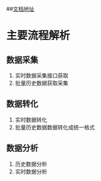 ##[文档地址](https://github.com/eryk/cheetah/wiki/wiki%E9%A6%96%E9%A1%B5)

# 主要流程解析
## 数据采集
1. 实时数据采集接口获取
2. 批量历史数据获取采集

## 数据转化
1. 实时数据转化
2. 批量历史数据数据转化成统一格式

## 数据分析
1. 历史数据分析
2. 实时数据分析

